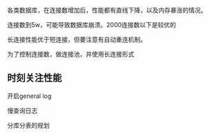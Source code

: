 

各类数据库，在连接数增加后，性能都有直线下降，以及内存暴涨的情况。

连接数到5w，可能导致数据库崩溃。2000连接数以下是较优的

长连接性能优于短连接，但要注意有自动重连机制。

为了控制连接数，做连接池，并使用长连接形式



## 时刻关注性能

开启general log

慢查询日志

分库分表的规划
